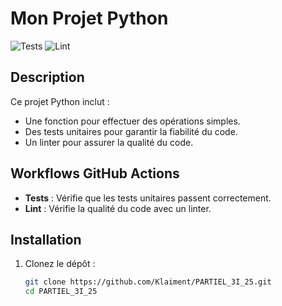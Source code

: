 # Mon Projet Python

![Tests](https://github.com/Klaiment/PARTIEL_3I_25/actions/workflows/tests.yml/badge.svg)
![Lint](https://github.com/Klaiment/PARTIEL_3I_25/actions/workflows/pylint.yml/badge.svg)

## Description

Ce projet Python inclut :

- Une fonction pour effectuer des opérations simples.
- Des tests unitaires pour garantir la fiabilité du code.
- Un linter pour assurer la qualité du code.

## Workflows GitHub Actions

- **Tests** : Vérifie que les tests unitaires passent correctement.
- **Lint** : Vérifie la qualité du code avec un linter.

## Installation

1. Clonez le dépôt :
   ```bash
   git clone https://github.com/Klaiment/PARTIEL_3I_25.git
   cd PARTIEL_3I_25